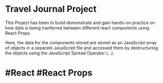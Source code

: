 # Travel Journal Project

This Project has been to build demonstrate and gain hands-on practice on how data is being tranferred between different react components
using React Props.

Here, the data for the components stored are stored as an JavaScript array of objects in a separate JavaScript file and accessed them by destructuring the objects using the JavaScript Spread Operator (...).

# #React #React Props
